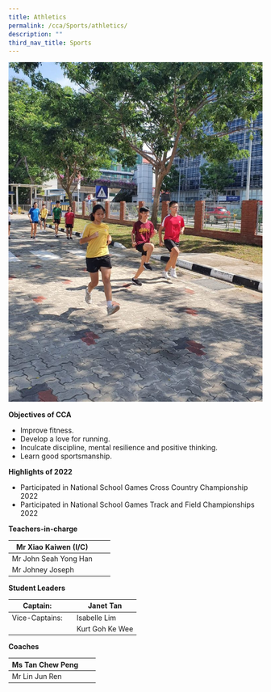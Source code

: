 ```yaml
---
title: Athletics
permalink: /cca/Sports/athletics/
description: ""
third_nav_title: Sports
---
```

![](/images/WhatsApp-Image-2020-08-10-4.jpeg)


**Objectives of CCA**

*   Improve fitness.
*   Develop a love for running.
*   Inculcate discipline, mental resilience and positive thinking.
*   Learn good sportsmanship.


**Highlights of 2022**

*   Participated in National School Games Cross Country Championship 2022
*   Participated in National School Games Track and Field Championships 2022  



**Teachers-in-charge**

| Mr Xiao Kaiwen (I/C) |  |  |
| -------- | -------- | -------- |
| Mr John Seah Yong Han     |      |      |
| Mr Johney Joseph    |      |     |



**Student Leaders**

| Captain:  |  | Janet Tan |
| -------- | -------- | -------- |
| Vice-Captains:    |     | Isabelle Lim    |
|     |     | Kurt Goh Ke Wee    |




**Coaches**



| Ms Tan Chew Peng |  |  |
| -------- | -------- | -------- |
| Mr Lin Jun Ren    |      |     |